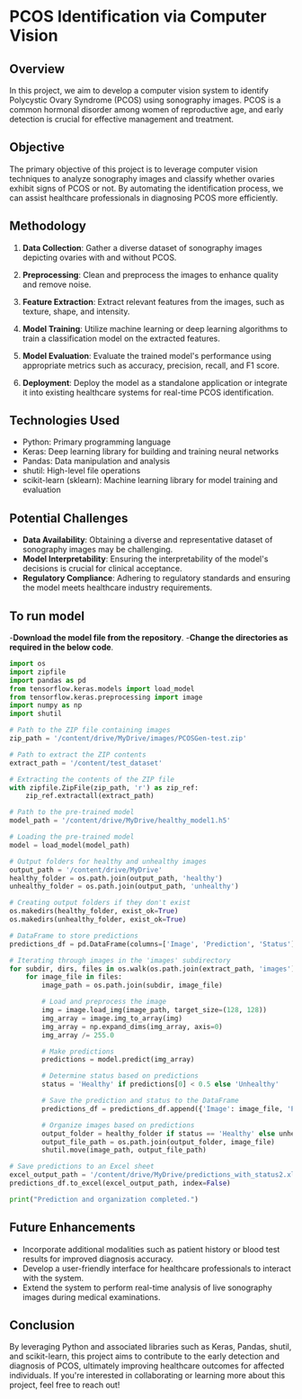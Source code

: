 # PCOS Identification via Computer Vision

## Overview

In this project, we aim to develop a computer vision system to identify Polycystic Ovary Syndrome (PCOS) using sonography images. PCOS is a common hormonal disorder among women of reproductive age, and early detection is crucial for effective management and treatment.

## Objective

The primary objective of this project is to leverage computer vision techniques to analyze sonography images and classify whether ovaries exhibit signs of PCOS or not. By automating the identification process, we can assist healthcare professionals in diagnosing PCOS more efficiently.

## Methodology

1. **Data Collection**: Gather a diverse dataset of sonography images depicting ovaries with and without PCOS.

2. **Preprocessing**: Clean and preprocess the images to enhance quality and remove noise.

3. **Feature Extraction**: Extract relevant features from the images, such as texture, shape, and intensity.

4. **Model Training**: Utilize machine learning or deep learning algorithms to train a classification model on the extracted features.

5. **Model Evaluation**: Evaluate the trained model's performance using appropriate metrics such as accuracy, precision, recall, and F1 score.

6. **Deployment**: Deploy the model as a standalone application or integrate it into existing healthcare systems for real-time PCOS identification.

## Technologies Used

- Python: Primary programming language
- Keras: Deep learning library for building and training neural networks
- Pandas: Data manipulation and analysis
- shutil: High-level file operations
- scikit-learn (sklearn): Machine learning library for model training and evaluation

## Potential Challenges

- **Data Availability**: Obtaining a diverse and representative dataset of sonography images may be challenging.
- **Model Interpretability**: Ensuring the interpretability of the model's decisions is crucial for clinical acceptance.
- **Regulatory Compliance**: Adhering to regulatory standards and ensuring the model meets healthcare industry requirements.

## To run model

-**Download the model file from the repository**.
-**Change the directories as required in the below code**.

```python
import os
import zipfile
import pandas as pd
from tensorflow.keras.models import load_model
from tensorflow.keras.preprocessing import image
import numpy as np
import shutil

# Path to the ZIP file containing images
zip_path = '/content/drive/MyDrive/images/PCOSGen-test.zip'

# Path to extract the ZIP contents
extract_path = '/content/test_dataset'

# Extracting the contents of the ZIP file
with zipfile.ZipFile(zip_path, 'r') as zip_ref:
    zip_ref.extractall(extract_path)

# Path to the pre-trained model
model_path = '/content/drive/MyDrive/healthy_model1.h5'

# Loading the pre-trained model
model = load_model(model_path)

# Output folders for healthy and unhealthy images
output_path = '/content/drive/MyDrive'
healthy_folder = os.path.join(output_path, 'healthy')
unhealthy_folder = os.path.join(output_path, 'unhealthy')

# Creating output folders if they don't exist
os.makedirs(healthy_folder, exist_ok=True)
os.makedirs(unhealthy_folder, exist_ok=True)

# DataFrame to store predictions
predictions_df = pd.DataFrame(columns=['Image', 'Prediction', 'Status'])

# Iterating through images in the 'images' subdirectory
for subdir, dirs, files in os.walk(os.path.join(extract_path, 'images')):
    for image_file in files:
        image_path = os.path.join(subdir, image_file)

        # Load and preprocess the image
        img = image.load_img(image_path, target_size=(128, 128))
        img_array = image.img_to_array(img)
        img_array = np.expand_dims(img_array, axis=0)
        img_array /= 255.0

        # Make predictions
        predictions = model.predict(img_array)

        # Determine status based on predictions
        status = 'Healthy' if predictions[0] < 0.5 else 'Unhealthy'

        # Save the prediction and status to the DataFrame
        predictions_df = predictions_df.append({'Image': image_file, 'Prediction': predictions[0][0], 'Status': status}, ignore_index=True)

        # Organize images based on predictions
        output_folder = healthy_folder if status == 'Healthy' else unhealthy_folder
        output_file_path = os.path.join(output_folder, image_file)
        shutil.move(image_path, output_file_path)

# Save predictions to an Excel sheet
excel_output_path = '/content/drive/MyDrive/predictions_with_status2.xlsx'
predictions_df.to_excel(excel_output_path, index=False)

print("Prediction and organization completed.")
```

## Future Enhancements

- Incorporate additional modalities such as patient history or blood test results for improved diagnosis accuracy.
- Develop a user-friendly interface for healthcare professionals to interact with the system.
- Extend the system to perform real-time analysis of live sonography images during medical examinations.

## Conclusion

By leveraging Python and associated libraries such as Keras, Pandas, shutil, and scikit-learn, this project aims to contribute to the early detection and diagnosis of PCOS, ultimately improving healthcare outcomes for affected individuals. If you're interested in collaborating or learning more about this project, feel free to reach out!

